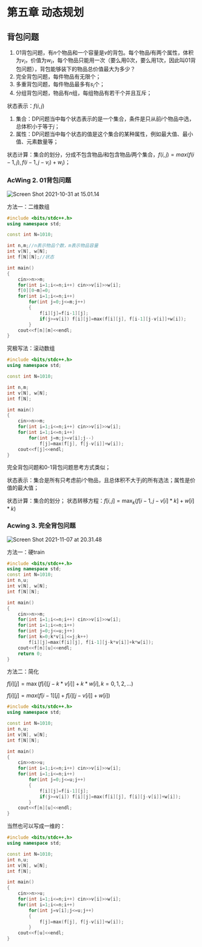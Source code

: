 # 第五章 动态规划

## 背包问题

1. $01$背包问题，有$n$个物品和一个容量是$v$的背包。每个物品$i$有两个属性，体积为$v_i$，价值为$w_i$，每个物品只能用一次（要么用0次，要么用1次，因此叫01背包问题），背包能够装下的物品总价值最大为多少？
2. 完全背包问题，每件物品有无限个；
3. 多重背包问题，每件物品最多有$s_i$个；
4. 分组背包问题，物品有$n$组，每组物品有若干个并且互斥；

状态表示：$f(i,j)$

1. 集合：DP问题当中每个状态表示的是一个集合，条件是只从前$i$个物品中选，总体积小于等于$j$；
2. 属性：DP问题当中每个状态的值是这个集合的某种属性，例如最大值、最小值、元素数量等；

状态计算：集合的划分，分成不包含物品$i$和包含物品$i$两个集合，$f(i,j)=max(f(i-1,j),f(i-1,j-v_i)+w_i)$；

### AcWing 2. 01背包问题

![Screen Shot 2021-10-31 at 15.01.14](https://tva1.sinaimg.cn/large/008i3skNly1gvyi6mgntoj30mu0j3wfh.jpg)

方法一：二维数组

```cpp
#include <bits/stdc++.h>
using namespace std;

const int N=1010;

int n,m;//n表示物品个数，m表示物品容量
int v[N], w[N];
int f[N][N];//状态

int main()
{
    cin>>n>>m;
    for(int i=1;i<=n;i++) cin>>v[i]>>w[i];
    f[0][0~m]=0;
    for(int i=1;i<=n;i++)
        for(int j=0;j<=m;j++)
        {
            f[i][j]=f[i-1][j];
            if(j>=v[i]) f[i][j]=max(f[i][j], f[i-1][j-v[i]]+w[i]);
        }
    cout<<f[n][m]<<endl;
}
```

究极写法：滚动数组

```cpp
#include <bits/stdc++.h>
using namespace std;

const int N=1010;

int n,m;
int v[N], w[N];
int f[N];

int main()
{
    cin>>n>>m;
    for(int i=1;i<=n;i++) cin>>v[i]>>w[i];
    for(int i=1;i<=n;i++)
        for(int j=m;j>=v[i];j--)
            f[j]=max(f[j], f[j-v[i]]+w[i]);
    cout<<f[j]<<endl;
}
```

完全背包问题和0-1背包问题思考方式类似；

状态表示：集合是所有只考虑前$i$个物品，且总体积不大于$j$的所有选法；属性是价值的最大值；

状态计算：集合的划分； 状态转移方程：$f[i,j]=\max_k(f[i-1,j-v[i]*k]+w[i]*k)$

### Acwing 3. 完全背包问题

![Screen Shot 2021-11-07 at 20.31.48](https://tva1.sinaimg.cn/large/008i3skNly1gw6v2tq2h8j30n90iw3zp.jpg)

方法一：硬train

```cpp
#include <bits/stdc++.h>
using namespace std;
const int N=1010;
int n,u;
int v[N], w[N];
int f[N][N];

int main()
{
    cin>>n>>m;
    for(int i=1;i<=n;i++) cin>>v[i]>>w[i];
    for(int i=1;i<=n;i++)
    for(int j=0;j<=u;j++)
    for(int k=0;k*v[i]<=j;k++)
        f[i][j]=max(f[i][j], f[i-1][j-k*v[i]]+k*w[i]);
    cout<<f[n][u]<<endl;
    return 0;
}
```

方法二：简化

$f[i][j]=\max(f[i][j-k*v[i]]+k*w[i],k=0,1,2,\dots)$

$f[i][j]=max(f[i-1][j]+f[i][j-v[i]]+w[i])$

```cpp
#include <bits/stdc++.h>
using namespace std;

const int N=1010;
int n,u;
int v[N], w[N];
int f[N][N];

int main()
{
	cin>>n>>u;
    for(int i=1;i<=n;i++) cin>>v[i]>>w[i];
    for(int i=1;i<=n;i++)
        for(int j=0;j<=u;j++)
        {
            f[i][j]=f[i-1][j];
            if(j>=v[i]) f[i][j]=max(f[i][j], f[i][j-v[i]]+w[i]);
        }
    cout<<f[n][u]<<endl;
}
```

当然也可以写成一维的：

```cpp
#include <bits/stdc++.h>
using namespace std;

const int N=1010;
int n,u;
int v[N], w[N];
int f[N];

int main()
{
	cin>>n>>u;
    for(int i=1;i<=n;i++) cin>>v[i]>>w[i];
    for(int i=1;i<=n;i++)
        for(int j=v[i];j<=u;j++)
        {
			f[j]=max(f[j], f[j-v[i]]+w[i]);
        }
    cout<<f[u]<<endl;
}
```

